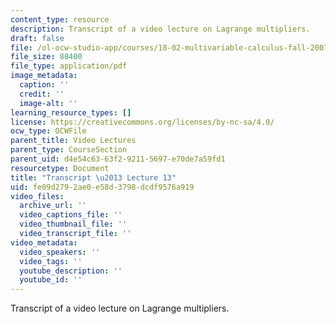 ```yaml
---
content_type: resource
description: Transcript of a video lecture on Lagrange multipliers.
draft: false
file: /ol-ocw-studio-app/courses/18-02-multivariable-calculus-fall-2007/fe09d2792ae0e58d3798dcdf9576a919_18_022007L13.pdf
file_size: 88400
file_type: application/pdf
image_metadata:
  caption: ''
  credit: ''
  image-alt: ''
learning_resource_types: []
license: https://creativecommons.org/licenses/by-nc-sa/4.0/
ocw_type: OCWFile
parent_title: Video Lectures
parent_type: CourseSection
parent_uid: d4e54c63-63f2-9211-5697-e70de7a59fd1
resourcetype: Document
title: "Transcript \u2013 Lecture 13"
uid: fe09d279-2ae0-e58d-3798-dcdf9576a919
video_files:
  archive_url: ''
  video_captions_file: ''
  video_thumbnail_file: ''
  video_transcript_file: ''
video_metadata:
  video_speakers: ''
  video_tags: ''
  youtube_description: ''
  youtube_id: ''
---
```

Transcript of a video lecture on Lagrange multipliers.